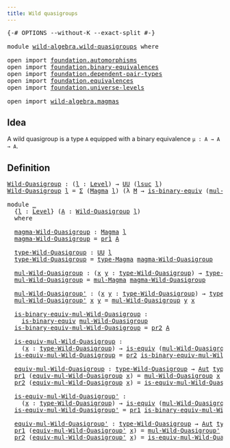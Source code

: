 ```yaml
---
title: Wild quasigroups
---
```


<pre class="Agda"><a id="42" class="Symbol">{-#</a> <a id="46" class="Keyword">OPTIONS</a> <a id="54" class="Pragma">--without-K</a> <a id="66" class="Pragma">--exact-split</a> <a id="80" class="Symbol">#-}</a>

<a id="85" class="Keyword">module</a> <a id="92" href="wild-algebra.wild-quasigroups.html" class="Module">wild-algebra.wild-quasigroups</a> <a id="122" class="Keyword">where</a>

<a id="129" class="Keyword">open</a> <a id="134" class="Keyword">import</a> <a id="141" href="foundation.automorphisms.html" class="Module">foundation.automorphisms</a>
<a id="166" class="Keyword">open</a> <a id="171" class="Keyword">import</a> <a id="178" href="foundation.binary-equivalences.html" class="Module">foundation.binary-equivalences</a>
<a id="209" class="Keyword">open</a> <a id="214" class="Keyword">import</a> <a id="221" href="foundation.dependent-pair-types.html" class="Module">foundation.dependent-pair-types</a>
<a id="253" class="Keyword">open</a> <a id="258" class="Keyword">import</a> <a id="265" href="foundation.equivalences.html" class="Module">foundation.equivalences</a>
<a id="289" class="Keyword">open</a> <a id="294" class="Keyword">import</a> <a id="301" href="foundation.universe-levels.html" class="Module">foundation.universe-levels</a>

<a id="329" class="Keyword">open</a> <a id="334" class="Keyword">import</a> <a id="341" href="wild-algebra.magmas.html" class="Module">wild-algebra.magmas</a>
</pre>
## Idea

A wild quasigroup is a type `A` equipped with a binary equivalence `μ : A → A → A`.

## Definition

<pre class="Agda"><a id="Wild-Quasigroup"></a><a id="483" href="wild-algebra.wild-quasigroups.html#483" class="Function">Wild-Quasigroup</a> <a id="499" class="Symbol">:</a> <a id="501" class="Symbol">(</a><a id="502" href="wild-algebra.wild-quasigroups.html#502" class="Bound">l</a> <a id="504" class="Symbol">:</a> <a id="506" href="Agda.Primitive.html#597" class="Postulate">Level</a><a id="511" class="Symbol">)</a> <a id="513" class="Symbol">→</a> <a id="515" href="foundation-core.universe-levels.html#222" class="Primitive">UU</a> <a id="518" class="Symbol">(</a><a id="519" href="Agda.Primitive.html#780" class="Primitive">lsuc</a> <a id="524" href="wild-algebra.wild-quasigroups.html#502" class="Bound">l</a><a id="525" class="Symbol">)</a>
<a id="527" href="wild-algebra.wild-quasigroups.html#483" class="Function">Wild-Quasigroup</a> <a id="543" href="wild-algebra.wild-quasigroups.html#543" class="Bound">l</a> <a id="545" class="Symbol">=</a> <a id="547" href="foundation-core.dependent-pair-types.html#502" class="Record">Σ</a> <a id="549" class="Symbol">(</a><a id="550" href="wild-algebra.magmas.html#887" class="Function">Magma</a> <a id="556" href="wild-algebra.wild-quasigroups.html#543" class="Bound">l</a><a id="557" class="Symbol">)</a> <a id="559" class="Symbol">(λ</a> <a id="562" href="wild-algebra.wild-quasigroups.html#562" class="Bound">M</a> <a id="564" class="Symbol">→</a> <a id="566" href="foundation.binary-equivalences.html#948" class="Function">is-binary-equiv</a> <a id="582" class="Symbol">(</a><a id="583" href="wild-algebra.magmas.html#1053" class="Function">mul-Magma</a> <a id="593" href="wild-algebra.wild-quasigroups.html#562" class="Bound">M</a><a id="594" class="Symbol">))</a>

<a id="598" class="Keyword">module</a> <a id="605" href="wild-algebra.wild-quasigroups.html#605" class="Module">_</a>
  <a id="609" class="Symbol">{</a><a id="610" href="wild-algebra.wild-quasigroups.html#610" class="Bound">l</a> <a id="612" class="Symbol">:</a> <a id="614" href="Agda.Primitive.html#597" class="Postulate">Level</a><a id="619" class="Symbol">}</a> <a id="621" class="Symbol">(</a><a id="622" href="wild-algebra.wild-quasigroups.html#622" class="Bound">A</a> <a id="624" class="Symbol">:</a> <a id="626" href="wild-algebra.wild-quasigroups.html#483" class="Function">Wild-Quasigroup</a> <a id="642" href="wild-algebra.wild-quasigroups.html#610" class="Bound">l</a><a id="643" class="Symbol">)</a>
  <a id="647" class="Keyword">where</a>

  <a id="656" href="wild-algebra.wild-quasigroups.html#656" class="Function">magma-Wild-Quasigroup</a> <a id="678" class="Symbol">:</a> <a id="680" href="wild-algebra.magmas.html#887" class="Function">Magma</a> <a id="686" href="wild-algebra.wild-quasigroups.html#610" class="Bound">l</a>
  <a id="690" href="wild-algebra.wild-quasigroups.html#656" class="Function">magma-Wild-Quasigroup</a> <a id="712" class="Symbol">=</a> <a id="714" href="foundation-core.dependent-pair-types.html#592" class="Field">pr1</a> <a id="718" href="wild-algebra.wild-quasigroups.html#622" class="Bound">A</a>

  <a id="723" href="wild-algebra.wild-quasigroups.html#723" class="Function">type-Wild-Quasigroup</a> <a id="744" class="Symbol">:</a> <a id="746" href="foundation-core.universe-levels.html#222" class="Primitive">UU</a> <a id="749" href="wild-algebra.wild-quasigroups.html#610" class="Bound">l</a>
  <a id="753" href="wild-algebra.wild-quasigroups.html#723" class="Function">type-Wild-Quasigroup</a> <a id="774" class="Symbol">=</a> <a id="776" href="wild-algebra.magmas.html#1009" class="Function">type-Magma</a> <a id="787" href="wild-algebra.wild-quasigroups.html#656" class="Function">magma-Wild-Quasigroup</a>

  <a id="812" href="wild-algebra.wild-quasigroups.html#812" class="Function">mul-Wild-Quasigroup</a> <a id="832" class="Symbol">:</a> <a id="834" class="Symbol">(</a><a id="835" href="wild-algebra.wild-quasigroups.html#835" class="Bound">x</a> <a id="837" href="wild-algebra.wild-quasigroups.html#837" class="Bound">y</a> <a id="839" class="Symbol">:</a> <a id="841" href="wild-algebra.wild-quasigroups.html#723" class="Function">type-Wild-Quasigroup</a><a id="861" class="Symbol">)</a> <a id="863" class="Symbol">→</a> <a id="865" href="wild-algebra.wild-quasigroups.html#723" class="Function">type-Wild-Quasigroup</a>
  <a id="888" href="wild-algebra.wild-quasigroups.html#812" class="Function">mul-Wild-Quasigroup</a> <a id="908" class="Symbol">=</a> <a id="910" href="wild-algebra.magmas.html#1053" class="Function">mul-Magma</a> <a id="920" href="wild-algebra.wild-quasigroups.html#656" class="Function">magma-Wild-Quasigroup</a>

  <a id="945" href="wild-algebra.wild-quasigroups.html#945" class="Function">mul-Wild-Quasigroup&#39;</a> <a id="966" class="Symbol">:</a> <a id="968" class="Symbol">(</a><a id="969" href="wild-algebra.wild-quasigroups.html#969" class="Bound">x</a> <a id="971" href="wild-algebra.wild-quasigroups.html#971" class="Bound">y</a> <a id="973" class="Symbol">:</a> <a id="975" href="wild-algebra.wild-quasigroups.html#723" class="Function">type-Wild-Quasigroup</a><a id="995" class="Symbol">)</a> <a id="997" class="Symbol">→</a> <a id="999" href="wild-algebra.wild-quasigroups.html#723" class="Function">type-Wild-Quasigroup</a>
  <a id="1022" href="wild-algebra.wild-quasigroups.html#945" class="Function">mul-Wild-Quasigroup&#39;</a> <a id="1043" href="wild-algebra.wild-quasigroups.html#1043" class="Bound">x</a> <a id="1045" href="wild-algebra.wild-quasigroups.html#1045" class="Bound">y</a> <a id="1047" class="Symbol">=</a> <a id="1049" href="wild-algebra.wild-quasigroups.html#812" class="Function">mul-Wild-Quasigroup</a> <a id="1069" href="wild-algebra.wild-quasigroups.html#1045" class="Bound">y</a> <a id="1071" href="wild-algebra.wild-quasigroups.html#1043" class="Bound">x</a>

  <a id="1076" href="wild-algebra.wild-quasigroups.html#1076" class="Function">is-binary-equiv-mul-Wild-Quasigroup</a> <a id="1112" class="Symbol">:</a>
    <a id="1118" href="foundation.binary-equivalences.html#948" class="Function">is-binary-equiv</a> <a id="1134" href="wild-algebra.wild-quasigroups.html#812" class="Function">mul-Wild-Quasigroup</a>
  <a id="1156" href="wild-algebra.wild-quasigroups.html#1076" class="Function">is-binary-equiv-mul-Wild-Quasigroup</a> <a id="1192" class="Symbol">=</a> <a id="1194" href="foundation-core.dependent-pair-types.html#604" class="Field">pr2</a> <a id="1198" href="wild-algebra.wild-quasigroups.html#622" class="Bound">A</a>

  <a id="1203" href="wild-algebra.wild-quasigroups.html#1203" class="Function">is-equiv-mul-Wild-Quasigroup</a> <a id="1232" class="Symbol">:</a>
    <a id="1238" class="Symbol">(</a><a id="1239" href="wild-algebra.wild-quasigroups.html#1239" class="Bound">x</a> <a id="1241" class="Symbol">:</a> <a id="1243" href="wild-algebra.wild-quasigroups.html#723" class="Function">type-Wild-Quasigroup</a><a id="1263" class="Symbol">)</a> <a id="1265" class="Symbol">→</a> <a id="1267" href="foundation-core.equivalences.html#1542" class="Function">is-equiv</a> <a id="1276" class="Symbol">(</a><a id="1277" href="wild-algebra.wild-quasigroups.html#812" class="Function">mul-Wild-Quasigroup</a> <a id="1297" href="wild-algebra.wild-quasigroups.html#1239" class="Bound">x</a><a id="1298" class="Symbol">)</a>
  <a id="1302" href="wild-algebra.wild-quasigroups.html#1203" class="Function">is-equiv-mul-Wild-Quasigroup</a> <a id="1331" class="Symbol">=</a> <a id="1333" href="foundation-core.dependent-pair-types.html#604" class="Field">pr2</a> <a id="1337" href="wild-algebra.wild-quasigroups.html#1076" class="Function">is-binary-equiv-mul-Wild-Quasigroup</a>

  <a id="1376" href="wild-algebra.wild-quasigroups.html#1376" class="Function">equiv-mul-Wild-Quasigroup</a> <a id="1402" class="Symbol">:</a> <a id="1404" href="wild-algebra.wild-quasigroups.html#723" class="Function">type-Wild-Quasigroup</a> <a id="1425" class="Symbol">→</a> <a id="1427" href="foundation.automorphisms.html#1210" class="Function">Aut</a> <a id="1431" href="wild-algebra.wild-quasigroups.html#723" class="Function">type-Wild-Quasigroup</a>
  <a id="1454" href="foundation-core.dependent-pair-types.html#592" class="Field">pr1</a> <a id="1458" class="Symbol">(</a><a id="1459" href="wild-algebra.wild-quasigroups.html#1376" class="Function">equiv-mul-Wild-Quasigroup</a> <a id="1485" href="wild-algebra.wild-quasigroups.html#1485" class="Bound">x</a><a id="1486" class="Symbol">)</a> <a id="1488" class="Symbol">=</a> <a id="1490" href="wild-algebra.wild-quasigroups.html#812" class="Function">mul-Wild-Quasigroup</a> <a id="1510" href="wild-algebra.wild-quasigroups.html#1485" class="Bound">x</a>
  <a id="1514" href="foundation-core.dependent-pair-types.html#604" class="Field">pr2</a> <a id="1518" class="Symbol">(</a><a id="1519" href="wild-algebra.wild-quasigroups.html#1376" class="Function">equiv-mul-Wild-Quasigroup</a> <a id="1545" href="wild-algebra.wild-quasigroups.html#1545" class="Bound">x</a><a id="1546" class="Symbol">)</a> <a id="1548" class="Symbol">=</a> <a id="1550" href="wild-algebra.wild-quasigroups.html#1203" class="Function">is-equiv-mul-Wild-Quasigroup</a> <a id="1579" href="wild-algebra.wild-quasigroups.html#1545" class="Bound">x</a>

  <a id="1584" href="wild-algebra.wild-quasigroups.html#1584" class="Function">is-equiv-mul-Wild-Quasigroup&#39;</a> <a id="1614" class="Symbol">:</a>
    <a id="1620" class="Symbol">(</a><a id="1621" href="wild-algebra.wild-quasigroups.html#1621" class="Bound">x</a> <a id="1623" class="Symbol">:</a> <a id="1625" href="wild-algebra.wild-quasigroups.html#723" class="Function">type-Wild-Quasigroup</a><a id="1645" class="Symbol">)</a> <a id="1647" class="Symbol">→</a> <a id="1649" href="foundation-core.equivalences.html#1542" class="Function">is-equiv</a> <a id="1658" class="Symbol">(</a><a id="1659" href="wild-algebra.wild-quasigroups.html#945" class="Function">mul-Wild-Quasigroup&#39;</a> <a id="1680" href="wild-algebra.wild-quasigroups.html#1621" class="Bound">x</a><a id="1681" class="Symbol">)</a>
  <a id="1685" href="wild-algebra.wild-quasigroups.html#1584" class="Function">is-equiv-mul-Wild-Quasigroup&#39;</a> <a id="1715" class="Symbol">=</a> <a id="1717" href="foundation-core.dependent-pair-types.html#592" class="Field">pr1</a> <a id="1721" href="wild-algebra.wild-quasigroups.html#1076" class="Function">is-binary-equiv-mul-Wild-Quasigroup</a>

  <a id="1760" href="wild-algebra.wild-quasigroups.html#1760" class="Function">equiv-mul-Wild-Quasigroup&#39;</a> <a id="1787" class="Symbol">:</a> <a id="1789" href="wild-algebra.wild-quasigroups.html#723" class="Function">type-Wild-Quasigroup</a> <a id="1810" class="Symbol">→</a> <a id="1812" href="foundation.automorphisms.html#1210" class="Function">Aut</a> <a id="1816" href="wild-algebra.wild-quasigroups.html#723" class="Function">type-Wild-Quasigroup</a>
  <a id="1839" href="foundation-core.dependent-pair-types.html#592" class="Field">pr1</a> <a id="1843" class="Symbol">(</a><a id="1844" href="wild-algebra.wild-quasigroups.html#1760" class="Function">equiv-mul-Wild-Quasigroup&#39;</a> <a id="1871" href="wild-algebra.wild-quasigroups.html#1871" class="Bound">x</a><a id="1872" class="Symbol">)</a> <a id="1874" class="Symbol">=</a> <a id="1876" href="wild-algebra.wild-quasigroups.html#945" class="Function">mul-Wild-Quasigroup&#39;</a> <a id="1897" href="wild-algebra.wild-quasigroups.html#1871" class="Bound">x</a>
  <a id="1901" href="foundation-core.dependent-pair-types.html#604" class="Field">pr2</a> <a id="1905" class="Symbol">(</a><a id="1906" href="wild-algebra.wild-quasigroups.html#1760" class="Function">equiv-mul-Wild-Quasigroup&#39;</a> <a id="1933" href="wild-algebra.wild-quasigroups.html#1933" class="Bound">x</a><a id="1934" class="Symbol">)</a> <a id="1936" class="Symbol">=</a> <a id="1938" href="wild-algebra.wild-quasigroups.html#1584" class="Function">is-equiv-mul-Wild-Quasigroup&#39;</a> <a id="1968" href="wild-algebra.wild-quasigroups.html#1933" class="Bound">x</a>
</pre>
